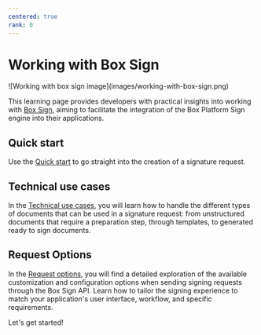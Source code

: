 ```yaml
---
centered: true
rank: 0
---
```


# Working with Box Sign

<ImageFrame center>
![Working with box sign image](images/working-with-box-sign.png)
</ImageFrame>

This learning page provides developers with practical insights
into working with [Box Sign][sign], aiming to facilitate the integration of the
Box Platform Sign engine into their applications.

## Quick start

Use the [Quick start][quick-start] to go straight into the creation of a
signature request.

## Technical use cases

In the [Technical use cases][technical-use-cases], you will learn how to handle
the different types of documents that can be used in a signature request: from
unstructured documents that require a preparation step, through templates, to
generated ready to sign documents.

## Request Options

In the [Request options][request-options], you will find a detailed exploration
of the available customization and configuration options when sending signing
requests through the Box Sign API. Learn how to tailor the signing experience
to match your application's user interface, workflow, and specific requirements.

<!-- ## Business Use Cases

The [Business use cases][[advanced-use-cases]] delves into a few of the business
use cases, requirements, and workflows you may encounter. See how the Box
Platform features come together to provide a seamless signing experience for
your users.  -->

Let's get started!

[sign]: https://www.box.com/esignature
[quick-start]:page://sign/quick-start
[request-options]:page://sign/request-options
[technical-use-cases]:page://sign/technical-use-cases

<!--
<Tabs>
<Tab title='cURL'>

```bash

```

</Tab>
<Tab title='Python Gen SDK'>

```python
```

</Tab>
</Tabs>
-->
